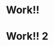 
<!DOCTYPE html>
<html>
<head>
	<title>Signos</title>

</head>
<body>
	<h1>Work!! </h1>
	<h1>Work!! 2</h1>
</body>
</html>
